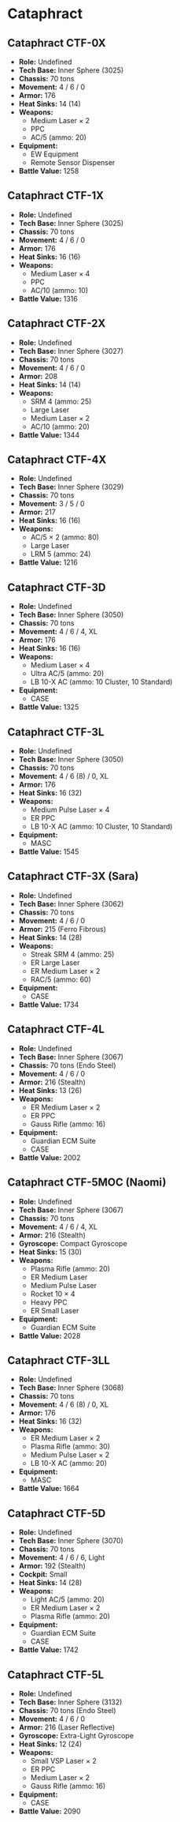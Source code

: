 # Cataphract
## Cataphract CTF-0X
- **Role:** Undefined
- **Tech Base:** Inner Sphere (3025)
- **Chassis:** 70 tons
- **Movement:** 4 / 6 / 0
- **Armor:** 176
- **Heat Sinks:** 14 (14)
- **Weapons:**
  - Medium Laser × 2
  - PPC
  - AC/5 (ammo: 20)
- **Equipment:**
  - EW Equipment
  - Remote Sensor Dispenser
- **Battle Value:** 1258

## Cataphract CTF-1X
- **Role:** Undefined
- **Tech Base:** Inner Sphere (3025)
- **Chassis:** 70 tons
- **Movement:** 4 / 6 / 0
- **Armor:** 176
- **Heat Sinks:** 16 (16)
- **Weapons:**
  - Medium Laser × 4
  - PPC
  - AC/10 (ammo: 10)
- **Battle Value:** 1316

## Cataphract CTF-2X
- **Role:** Undefined
- **Tech Base:** Inner Sphere (3027)
- **Chassis:** 70 tons
- **Movement:** 4 / 6 / 0
- **Armor:** 208
- **Heat Sinks:** 14 (14)
- **Weapons:**
  - SRM 4 (ammo: 25)
  - Large Laser
  - Medium Laser × 2
  - AC/10 (ammo: 20)
- **Battle Value:** 1344

## Cataphract CTF-4X
- **Role:** Undefined
- **Tech Base:** Inner Sphere (3029)
- **Chassis:** 70 tons
- **Movement:** 3 / 5 / 0
- **Armor:** 217
- **Heat Sinks:** 16 (16)
- **Weapons:**
  - AC/5 × 2 (ammo: 80)
  - Large Laser
  - LRM 5 (ammo: 24)
- **Battle Value:** 1216

## Cataphract CTF-3D
- **Role:** Undefined
- **Tech Base:** Inner Sphere (3050)
- **Chassis:** 70 tons
- **Movement:** 4 / 6 / 4, XL
- **Armor:** 176
- **Heat Sinks:** 16 (16)
- **Weapons:**
  - Medium Laser × 4
  - Ultra AC/5 (ammo: 20)
  - LB 10-X AC (ammo: 10 Cluster, 10 Standard)
- **Equipment:**
  - CASE
- **Battle Value:** 1325

## Cataphract CTF-3L
- **Role:** Undefined
- **Tech Base:** Inner Sphere (3050)
- **Chassis:** 70 tons
- **Movement:** 4 / 6 (8) / 0, XL
- **Armor:** 176
- **Heat Sinks:** 16 (32)
- **Weapons:**
  - Medium Pulse Laser × 4
  - ER PPC
  - LB 10-X AC (ammo: 10 Cluster, 10 Standard)
- **Equipment:**
  - MASC
- **Battle Value:** 1545

## Cataphract CTF-3X (Sara)
- **Role:** Undefined
- **Tech Base:** Inner Sphere (3062)
- **Chassis:** 70 tons
- **Movement:** 4 / 6 / 0
- **Armor:** 215 (Ferro Fibrous)
- **Heat Sinks:** 14 (28)
- **Weapons:**
  - Streak SRM 4 (ammo: 25)
  - ER Large Laser
  - ER Medium Laser × 2
  - RAC/5 (ammo: 60)
- **Equipment:**
  - CASE
- **Battle Value:** 1734

## Cataphract CTF-4L
- **Role:** Undefined
- **Tech Base:** Inner Sphere (3067)
- **Chassis:** 70 tons (Endo Steel)
- **Movement:** 4 / 6 / 0
- **Armor:** 216 (Stealth)
- **Heat Sinks:** 13 (26)
- **Weapons:**
  - ER Medium Laser × 2
  - ER PPC
  - Gauss Rifle (ammo: 16)
- **Equipment:**
  - Guardian ECM Suite
  - CASE
- **Battle Value:** 2002

## Cataphract CTF-5MOC (Naomi)
- **Role:** Undefined
- **Tech Base:** Inner Sphere (3067)
- **Chassis:** 70 tons
- **Movement:** 4 / 6 / 4, XL
- **Armor:** 216 (Stealth)
- **Gyroscope:** Compact Gyroscope
- **Heat Sinks:** 15 (30)
- **Weapons:**
  - Plasma Rifle (ammo: 20)
  - ER Medium Laser
  - Medium Pulse Laser
  - Rocket 10 × 4
  - Heavy PPC
  - ER Small Laser
- **Equipment:**
  - Guardian ECM Suite
- **Battle Value:** 2028

## Cataphract CTF-3LL
- **Role:** Undefined
- **Tech Base:** Inner Sphere (3068)
- **Chassis:** 70 tons
- **Movement:** 4 / 6 (8) / 0, XL
- **Armor:** 176
- **Heat Sinks:** 16 (32)
- **Weapons:**
  - ER Medium Laser × 2
  - Plasma Rifle (ammo: 30)
  - Medium Pulse Laser × 2
  - LB 10-X AC (ammo: 20)
- **Equipment:**
  - MASC
- **Battle Value:** 1664

## Cataphract CTF-5D
- **Role:** Undefined
- **Tech Base:** Inner Sphere (3070)
- **Chassis:** 70 tons
- **Movement:** 4 / 6 / 6, Light
- **Armor:** 192 (Stealth)
- **Cockpit:** Small
- **Heat Sinks:** 14 (28)
- **Weapons:**
  - Light AC/5 (ammo: 20)
  - ER Medium Laser × 2
  - Plasma Rifle (ammo: 20)
- **Equipment:**
  - Guardian ECM Suite
  - CASE
- **Battle Value:** 1742

## Cataphract CTF-5L
- **Role:** Undefined
- **Tech Base:** Inner Sphere (3132)
- **Chassis:** 70 tons (Endo Steel)
- **Movement:** 4 / 6 / 0
- **Armor:** 216 (Laser Reflective)
- **Gyroscope:** Extra-Light Gyroscope
- **Heat Sinks:** 12 (24)
- **Weapons:**
  - Small VSP Laser × 2
  - ER PPC
  - Medium Laser × 2
  - Gauss Rifle (ammo: 16)
- **Equipment:**
  - CASE
- **Battle Value:** 2090

